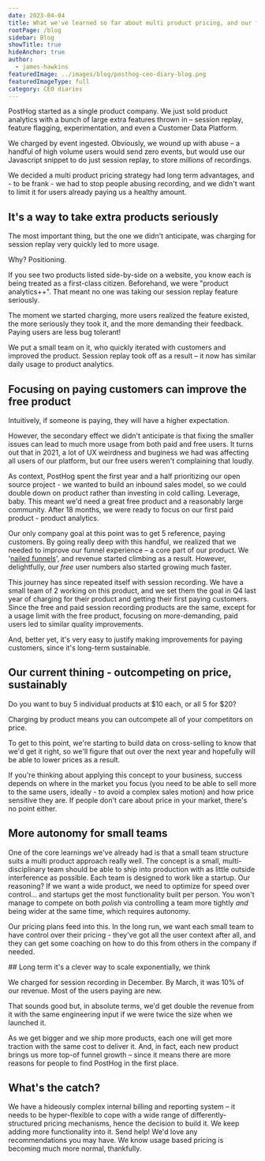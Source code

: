 ```yaml
---
date: 2023-04-04
title: What we've learned so far about multi product pricing, and our future plans
rootPage: /blog
sidebar: Blog
showTitle: true
hideAnchor: true
author:
  - james-hawkins
featuredImage: ../images/blog/posthog-ceo-diary-blog.png
featuredImageType: full
category: CEO diaries
---
```


PostHog started as a single product company. We just sold product analytics with a bunch of large extra features thrown in – session replay, feature flagging, experimentation, and even a Customer Data Platform.

We charged by event ingested. Obviously, we wound up with abuse – a handful of high volume users would send zero events, but would use our Javascript snippet to do just session replay, to store _millions_ of recordings.

We decided a multi product pricing strategy had long term advantages, and - to be frank - we had to stop people abusing recording, and we didn't want to limit it for users already paying us a healthy amount.

## It's a way to take extra products seriously

The most important thing, but the one we didn't anticipate, was charging for session replay very quickly led to more usage.

Why? Positioning. 

If you see two products listed side-by-side on a website, you know each is being treated as a first-class citizen. Beforehand, we were "product analytics++". That meant no one was taking our session replay feature seriously.

The moment we started charging, more users realized the feature existed, the more seriously they took it, and the more demanding their feedback. Paying users are less bug tolerant!

We put a small team on it, who quickly iterated with customers and improved the product. Session replay took off as a result – it now has similar daily usage to product analytics.

## Focusing on paying customers can improve the free product

Intuitively, if someone is paying, they will have a higher expectation.

However, the secondary effect we didn't anticipate is that fixing the smaller issues can lead to much more usage from both paid and free users. It turns out that in 2021, a lot of UX weirdness and buginess we had was affecting all users of our platform, but our free users weren't complaining that loudly.

As context, PostHog spent the first year and a half prioritizing our open source project - we wanted to build an inbound sales model, so we could double down on product rather than investing in cold calling. Leverage, baby. This meant we'd need a great free product and a reasonably large community. After 18 months, we were ready to focus on our first paid product - product analytics.

Our only company goal at this point was to get 5 reference, paying customers. By going really deep with this handful, we realized that we needed to improve our funnel experience – a core part of our product. We '[nailed funnels](new-vp-nailing-funnels)', and revenue started climbing as a result. However, delightfully, our _free_ user numbers also started growing much faster.

This journey has since repeated itself with session recording. We have a small team of 2 working on this product, and we set them the goal in Q4 last year of charging for their product and getting their first paying customers. Since the free and paid session recording products are the same, except for a usage limit with the free product, focusing on more-demanding, paid users led to similar quality improvements. 

And, better yet, it's very easy to justify making improvements for paying customers, since it's long-term sustainable.

## Our current thining - outcompeting on price, sustainably

Do you want to buy 5 individual products at $10 each, or all 5 for $20?

Charging by product means you can outcompete all of your competitors on price.

To get to this point, we're starting to build data on cross-selling to know that we'd get it right, so we'll figure that out over the next year and hopefully will be able to lower prices as a result.

If you're thinking about applying this concept to your business, success depends on where in the market you focus (you need to be able to sell more to the same users, ideally - to avoid a complex sales motion) and how price sensitive they are. If people don't care about price in your market, there's no point either.

## More autonomy for small teams

One of the core learnings we've already had is that a small team structure suits a multi product approach really well. The concept is a small, multi-disciplinary team should be able to ship into production with as little outside interference as possible. Each team is designed to work like a startup. Our reasoning? If we want a wide product, we need to optimize for speed over control... and startups get the most functionality built per person. You won't manage to compete on both _polish_ via controlling a team more tightly _and_ being wider at the same time, which requires autonomy.

Our pricing plans feed into this. In the long run, we want each small team to have control over their pricing - they've got all the user context after all, and they can get some coaching on how to do this from others in the company if needed.

## Long term it's a clever way to scale exponentially, we think

We charged for session recording in December. By March, it was 10% of our revenue. Most of the users paying are new.

That sounds good but, in absolute terms, we'd get double the revenue from it with the same engineering input if we were twice the size when we launched it. 

As we get bigger and we ship more products, each one will get more traction with the same cost to deliver it. And, in fact, each new product brings us more top-of funnel growth – since it means there are more reasons for people to find PostHog in the first place.

## What's the catch?

We have a hideously complex internal billing and reporting system – it needs to be hyper-flexible to cope with a wide range of differently-structured pricing mechanisms, hence the decision to build it. We keep adding more functionality into it. Send help! We'd love any recommendations you may have. We know usage based pricing is becoming much more normal, thankfully.